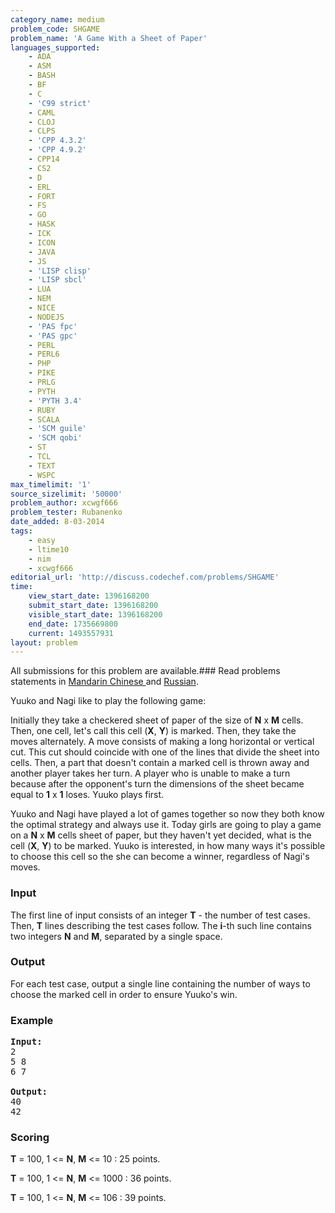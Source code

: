 ```yaml
---
category_name: medium
problem_code: SHGAME
problem_name: 'A Game With a Sheet of Paper'
languages_supported:
    - ADA
    - ASM
    - BASH
    - BF
    - C
    - 'C99 strict'
    - CAML
    - CLOJ
    - CLPS
    - 'CPP 4.3.2'
    - 'CPP 4.9.2'
    - CPP14
    - CS2
    - D
    - ERL
    - FORT
    - FS
    - GO
    - HASK
    - ICK
    - ICON
    - JAVA
    - JS
    - 'LISP clisp'
    - 'LISP sbcl'
    - LUA
    - NEM
    - NICE
    - NODEJS
    - 'PAS fpc'
    - 'PAS gpc'
    - PERL
    - PERL6
    - PHP
    - PIKE
    - PRLG
    - PYTH
    - 'PYTH 3.4'
    - RUBY
    - SCALA
    - 'SCM guile'
    - 'SCM qobi'
    - ST
    - TCL
    - TEXT
    - WSPC
max_timelimit: '1'
source_sizelimit: '50000'
problem_author: xcwgf666
problem_tester: Rubanenko‎
date_added: 8-03-2014
tags:
    - easy
    - ltime10
    - nim
    - xcwgf666
editorial_url: 'http://discuss.codechef.com/problems/SHGAME'
time:
    view_start_date: 1396168200
    submit_start_date: 1396168200
    visible_start_date: 1396168200
    end_date: 1735669800
    current: 1493557931
layout: problem
---
```

All submissions for this problem are available.###  Read problems statements in [Mandarin Chinese ](http://www.codechef.com/download/translated/LTIME10/mandarin/SHGAME.pdf) and [Russian](http://www.codechef.com/download/translated/LTIME10/russian/SHGAME.pdf).

Yuuko and Nagi like to play the following game:

Initially they take a checkered sheet of paper of the size of **N** x **M** cells. Then, one cell, let's call this cell (**X**, **Y**) is marked. Then, they take the moves alternately. A move consists of making a long horizontal or vertical cut. This cut should coincide with one of the lines that divide the sheet into cells. Then, a part that doesn't contain a marked cell is thrown away and another player takes her turn. A player who is unable to make a turn because after the opponent's turn the dimensions of the sheet became equal to **1** x **1** loses. Yuuko plays first.

Yuuko and Nagi have played a lot of games together so now they both know the optimal strategy and always use it. Today girls are going to play a game on a **N** x **M** cells sheet of paper, but they haven't yet decided, what is the cell (**X**, **Y**) to be marked. Yuuko is interested, in how many ways it's possible to choose this cell so the she can become a winner, regardless of Nagi's moves.

### Input

The first line of input consists of an integer **T** - the number of test cases. Then, **T** lines describing the test cases follow. The **i**-th such line contains two integers **N** and **M**, separated by a single space.

### Output

For each test case, output a single line containing the number of ways to choose the marked cell in order to ensure Yuuko's win.

### Example

<pre><b>Input:</b>
2
5 8
6 7

<b>Output:</b>
40
42
</pre>
### Scoring

**T** = 100, 1 <= **N**, **M** <= 10 : 25 points.

**T** = 100, 1 <= **N**, **M** <= 1000 : 36 points.

**T** = 100, 1 <= **N**, **M** <= 106 : 39 points.
